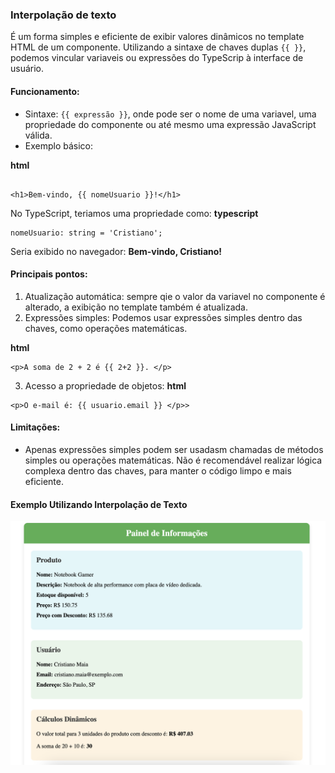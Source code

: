### Interpolação de texto

É um forma simples e eficiente de exibir valores dinâmicos no template HTML de um componente. Utilizando a sintaxe de chaves duplas ``{{ }}``, podemos vincular variaveis ou expressões do TypeScrip à interface de usuário.

#### Funcionamento:
- Sintaxe: ``{{ expressão }}``, onde pode ser o nome de uma variavel, uma propriedade do componente ou até mesmo uma expressão JavaScript válida.
- Exemplo básico:

**html**
```

<h1>Bem-vindo, {{ nomeUsuario }}!</h1>
```

No TypeScript, teriamos uma propriedade como:
**typescript**
```
nomeUsuario: string = 'Cristiano';
```

Seria exibido no navegador:
**Bem-vindo, Cristiano!**

#### Principais pontos:
1. Atualização automática: sempre qie o valor da variavel no componente é alterado, a exibição no template também é atualizada.
2. Expressões simples: Podemos usar expressões simples dentro das chaves, como operações matemáticas.

**html**
```
<p>A soma de 2 + 2 é {{ 2+2 }}. </p>
```
3. Acesso a propriedade de objetos:
**html**
```
<p>O e-mail é: {{ usuario.email }} </p>>
```

#### Limitações:
- Apenas expressões simples podem ser usadasm chamadas de métodos simples ou operações matemáticas. Não é recomendável realizar lógica complexa dentro das chaves, para manter o código limpo e mais eficiente.


#### Exemplo Utilizando Interpolação de Texto

<img src="image.png" alt="alt text" width="600">